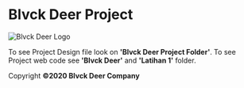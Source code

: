 # Blvck Deer Project
![Blvck Deer Logo](https://github.com/ikhsansdq/blvckdeer/blob/master/Blvck%20Deer%20Project/Resources/Images/favicon.png)

To see Project Design file look on **'Blvck Deer Project Folder'**. 
To see Project web code see **'Blvck Deer'** and **'Latihan 1'** folder.



Copyright **©2020 Blvck Deer Company**

